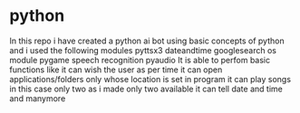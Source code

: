 # python
In this repo i have created a python ai bot using basic concepts of python and i used the following modules
 pyttsx3
 dateandtime
 googlesearch
 os module
 pygame
 speech recognition
 pyaudio
It is able to perfom basic functions like
  it can wish the user as per time
  it can open applications/folders only whose location is set in program
  it can play songs in this case only two as i made only two available
  it can tell date and time 
  and manymore
  
